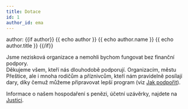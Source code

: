 ```yaml
---
title: Dotace
id: 1
author_id: ema 
---
```

author: 
{{if author}}
{{ echo author }}
{{ echo author.name }}
{{ echo author.title }}
{{/if}}

Jsme nezisková organizace a nemohli bychom fungovat bez finanční podpory.  
Děkujeme všem, kteří nás dlouhodobě podporují. Organizacím, městu Přeštice, ale i mnoha rodičům a příznivcům, kteří nám pravidelně posílají dary, díky čemuž můžeme připravovat lepší program (viz [Jak podpořit](https://prestice.royalrangers.cz/podporit/)).

Informace o našem hospodaření s penězi, účetní uzávěrky, najdete na [Justici](https://or.justice.cz/ias/ui/vypis-sl-firma?subjektId=824672).
